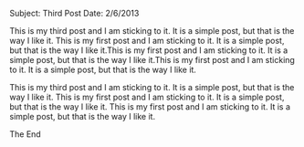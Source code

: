 Subject: Third Post
Date: 2/6/2013

This is my third post and I am sticking to it. It is a simple post, but that is the way I like it. This is my first post and I am sticking to it. It is a simple post, but that is the way I like it.This is my first post and I am sticking to it. It is a simple post, but that is the way I like it.This is my first post and I am sticking to it. It is a simple post, but that is the way I like it.

This is my third post and I am sticking to it. It is a simple post, but that is the way I like it. This is my first post and I am sticking to it. It is a simple post, but that is the way I like it. This is my first post and I am sticking to it. It is a simple post, but that is the way I like it.  

The End
